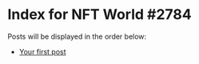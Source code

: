 # Index for NFT World #2784
Posts will be displayed in the order below:

- [Your first post](./001-first.md)

